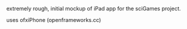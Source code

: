 extremely rough, initial mockup of iPad app for the sciGames project.

uses ofxiPhone (openframeworks.cc)